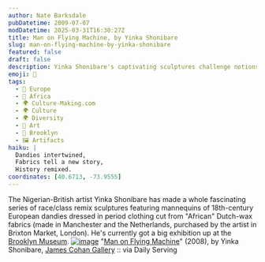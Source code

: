 ```yaml
---
author: Nate Barksdale
pubDatetime: 2009-07-07
modDatetime: 2025-03-31T16:30:27Z
title: Man on Flying Machine, by Yinka Shonibare
slug: man-on-flying-machine-by-yinka-shonibare
featured: false
draft: false
description: Yinka Shonibare's captivating sculptures challenge notions of race and class through the lens of historical European fashion and contemporary African identity.
emoji: 🎨
tags:
  - 🍷 Europe
  - 🦁 Africa
  - 🌍 Culture-Making.com
  - 🌍 Culture
  - 🌍 Diversity
  - 🎨 Art
  - 🌆 Brooklyn
  - 🖼️ Artifacts
haiku: |
  Dandies intertwined,  
  Fabrics tell a new story,  
  History remixed.
coordinates: [40.6713, -73.9555]
---
```


The Nigerian-British artist Yinka Shonibare has made a whole fascinating series of race/class remix sculptures featuring mannequins of 18th-century European dandies dressed in period clothing cut from "African" Dutch-wax fabrics (made in Manchester and the Netherlands, purchased by the artist in Brixton Market, London). He's currently got a big exhibition up at the [Brooklyn Museum](http://www.brooklynmuseum.org/exhibitions/yinka_shonibare_mbe/). [![image](http://www.culture-making.com/media/e3154742.jpg)](http://www.jamescohan.com/artists/yinka-shonibare-mbe/selected-works-all/)
"[Man on Flying Machine](http://www.jamescohan.com/artists/yinka-shonibare-mbe/selected-works-all/)" (2008), by Yinka Shonibare, [James Cohan Gallery](http://www.jamescohan.com/artists/yinka-shonibare-mbe/selected-works-all/) :: via Daily Serving

